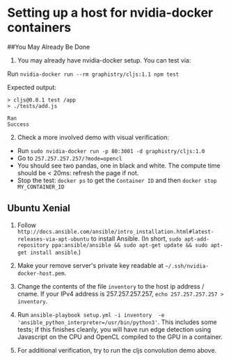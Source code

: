 # Setting up a host for nvidia-docker containers

##You May Already Be Done

1. You may already have nvidia-docker setup. You can test via:

Run `nvidia-docker run --rm graphistry/cljs:1.1 npm test`

Expected output:

```
> cljs@0.0.1 test /app
> ./tests/add.js

Ran
Success
```

2. Check a more involved demo with visual verification:

* Run `sudo nvidia-docker run -p 80:3001 -d graphistry/cljs:1.0`
* Go to `257.257.257.257/?mode=opencl`
* You should see two pandas, one in black and white. The compute time should be < 20ms: refresh the page if not.
* Stop the test: `docker ps` to get the `Container ID` and then `docker stop MY_CONTAINER_ID`


## Ubuntu Xenial

1. Follow `http://docs.ansible.com/ansible/intro_installation.html#latest-releases-via-apt-ubuntu` to install Ansible.
   (In short, `sudo apt-add-repository ppa:ansible/ansible && sudo apt-get update && sudo apt-get install ansible`.)

2. Make your remove server's private key readable at `~/.ssh/nvidia-docker-host.pem`.

3. Change the contents of the file `inventory` to the host ip address / cname. If your IPv4 address is 257.257.257.257, `echo 257.257.257.257 > inventory`.

4. Run `ansible-playbook setup.yml -i inventory  -e 'ansible_python_interpreter=/usr/bin/python3'`. This includes some tests; if this finishes cleanly, you will have run edge detection using Javascript on the CPU and OpenCL compiled to the GPU in a container.

5. For additional verification, try to run the cljs convolution demo above.
